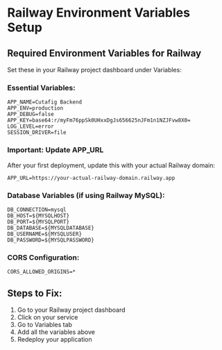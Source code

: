 # Railway Environment Variables Setup

## Required Environment Variables for Railway

Set these in your Railway project dashboard under Variables:

### Essential Variables:
```
APP_NAME=Cutafig Backend
APP_ENV=production
APP_DEBUG=false
APP_KEY=base64:r/myFm76ppSk0UHxxDgJs656625nJFm1n1NZJFvw8X0=
LOG_LEVEL=error
SESSION_DRIVER=file
```

### Important: Update APP_URL
After your first deployment, update this with your actual Railway domain:
```
APP_URL=https://your-actual-railway-domain.railway.app
```

### Database Variables (if using Railway MySQL):
```
DB_CONNECTION=mysql
DB_HOST=${MYSQLHOST}
DB_PORT=${MYSQLPORT}
DB_DATABASE=${MYSQLDATABASE}
DB_USERNAME=${MYSQLUSER}
DB_PASSWORD=${MYSQLPASSWORD}
```

### CORS Configuration:
```
CORS_ALLOWED_ORIGINS=*
```

## Steps to Fix:
1. Go to your Railway project dashboard
2. Click on your service
3. Go to Variables tab
4. Add all the variables above
5. Redeploy your application
